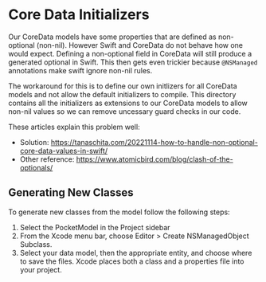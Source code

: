 #  Core Data Initializers

Our CoreData models have some properties that are defined as non-optional (non-nil). However Swift and CoreData do not behave how one would expect. Defining a non-optional field in CoreData will still produce a generated optional in Swift. This then gets even trickier because `@NSManaged` annotations make swift ignore non-nil rules.

The workaround for this is to define our own initlizers for all CoreData models and not allow the default initializers to compile. This directory contains all the initializers as extensions to our CoreData models to allow non-nil values so we can remove uncessary guard checks in our code.

These articles explain this problem well:
* Solution: https://tanaschita.com/20221114-how-to-handle-non-optional-core-data-values-in-swift/
* Other reference: https://www.atomicbird.com/blog/clash-of-the-optionals/


## Generating New Classes

To generate new classes from the model follow the following steps:

1. Select the PocketModel in the Project sidebar
2. From the Xcode menu bar, choose Editor > Create NSManagedObject Subclass.
3. Select your data model, then the appropriate entity, and choose where to save the files. Xcode places both a class and a properties file into your project.

